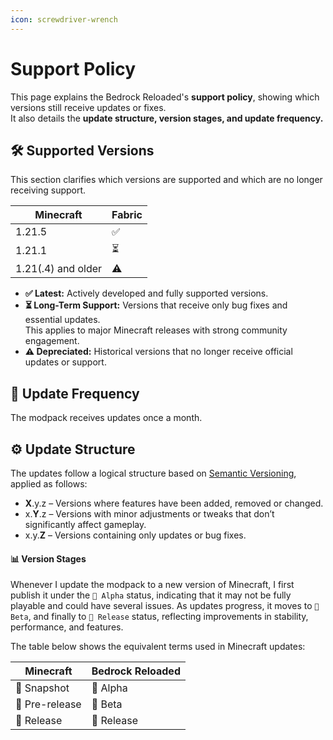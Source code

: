 ```yaml
---
icon: screwdriver-wrench
---
```


# Support Policy

This page explains the Bedrock Reloaded's **support policy**, showing which versions still receive updates or fixes.\
It also details the **update structure, version stages, and update frequency.**

## 🛠️ Supported Versions

This section clarifies which versions are supported and which are no longer receiving support.

| Minecraft          | Fabric |
| ------------------ | ------ |
| 1.21.5             | ✅      |
| 1.21.1             | ⏳      |
| 1.21(.4) and older | ⚠️     |

* **✅ Latest:** Actively developed and fully supported versions.
* **⏳ Long-Term Support:** Versions that receive only bug fixes and essential updates.\
  This applies to major Minecraft releases with strong community engagement.
* **⚠️ Depreciated:** Historical versions that no longer receive official updates or support.

## 🔄 Update Frequency

The modpack receives updates once a month.

## ⚙️ Update Structure

The updates follow a logical structure based on [Semantic Versioning](https://semver.org/), applied as follows:

* **X**.y.z – Versions where features have been added, removed or changed.
* x.**Y**.z – Versions with minor adjustments or tweaks that don’t significantly affect gameplay.
* x.y.**Z** – Versions containing only updates or bug fixes.

#### 📊 Version Stages

Whenever I update the modpack to a new version of Minecraft, I first publish it under the `🧪 Alpha` status, indicating that it may not be fully playable and could have several issues. As updates progress, it moves to `🔧 Beta`, and finally to `🚀 Release` status, reflecting improvements in stability, performance, and features.

The table below shows the equivalent terms used in Minecraft updates:

| Minecraft      | Bedrock Reloaded |
| -------------- | ---------------- |
| 🧪 Snapshot    | 🧪 Alpha         |
| 🔧 Pre-release | 🔧 Beta          |
| 🚀 Release     | 🚀 Release       |
